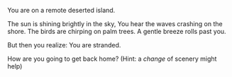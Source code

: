 You are on a remote deserted island. 

The sun is shining brightly in the sky, 
You hear the waves crashing on the shore. 
The birds are chirping on palm trees. 
A gentle breeze rolls past you.

But then you realize:
You are stranded.

How are you going to get back home?
(Hint: a *change* of scenery might help)
